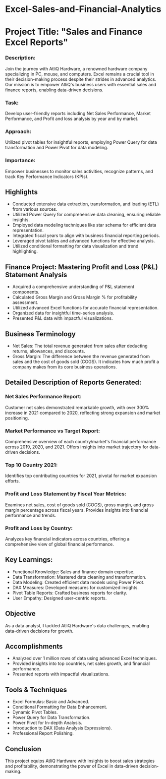 # Excel-Sales-and-Financial-Analytics
# Project Title: "Sales and Finance Excel Reports"
### Description:
Join the journey with AtliQ Hardware, a renowned hardware company specializing in PC, mouse, and computers. Excel remains a crucial tool in their decision-making process despite their strides in advanced analytics. Our mission is to empower AtliQ's business users with essential sales and finance reports, enabling data-driven decisions.
### Task:
Develop user-friendly reports including Net Sales Performance, Market Performance, and Profit and loss analysis by year and by market.
### Approach:
Utilized pivot tables for insightful reports, employing Power Query for data transformation and Power Pivot for data modeling.
### Importance:
Empower businesses to monitor sales activities, recognize patterns, and track Key Performance Indicators (KPIs).
## Highlights 
* Conducted extensive data extraction, transformation, and loading (ETL) from various sources.
* Utilized Power Query for comprehensive data cleaning, ensuring reliable insights.
* Employed data modeling techniques like star schema for efficient data representation.
* Integrated fiscal years to align with business financial reporting periods.
* Leveraged pivot tables and advanced functions for effective analysis.
* Utilized conditional formatting for data visualization and trend highlighting.
## Finance Project: Mastering Profit and Loss (P&L) Statement Analysis 
* Acquired a comprehensive understanding of P&L statement components.
* Calculated Gross Margin and Gross Margin % for profitability assessment.
* Utilized advanced Excel functions for accurate financial representation.
* Organized data for insightful time-series analysis.
* Presented P&L data with impactful visualizations.
## Business Terminology
* Net Sales: The total revenue generated from sales after deducting returns, allowances, and discounts.
* Gross Margin: The difference between the revenue generated from sales and the cost of goods sold (COGS). It indicates how much profit a company makes from its core business operations.
## Detailed Description of Reports Generated:
### Net Sales Performance Report:
Customer net sales demonstrated remarkable growth, with over 300% increase in 2021 compared to 2020, reflecting strong expansion and market positioning.
### Market Performance vs Target Report:
Comprehensive overview of each country/market's financial performance across 2019, 2020, and 2021. Offers insights into market trajectory for data-driven decisions.
### Top 10 Country 2021:
Identifies top contributing countries for 2021, pivotal for market expansion efforts.
### Profit and Loss Statement by Fiscal Year Metrics:
Examines net sales, cost of goods sold (COGS), gross margin, and gross margin percentage across fiscal years. Provides insights into financial performance and trends.
### Profit and Loss by Country:
Analyzes key financial indicators across countries, offering a comprehensive view of global financial performance.
## Key Learnings:
* Functional Knowledge: Sales and finance domain expertise.
* Data Transformation: Mastered data cleaning and transformation.
* Data Modeling: Created efficient data models using Power Pivot.
* DAX Measures: Developed measures for customized insights.
* Pivot Table Reports: Crafted business reports for clarity.
* User Empathy: Designed user-centric reports.
## Objective
As a data analyst, I tackled AtliQ Hardware's data challenges, enabling data-driven decisions for growth.
## Accomplishments 
* Analyzed over 1 million rows of data using advanced Excel techniques.
* Provided insights into top countries, net sales growth, and financial performance.
* Presented reports with impactful visualizations.
## Tools & Techniques
* Excel Formulas: Basic and Advanced.
* Conditional Formatting for Data Enhancement.
* Dynamic Pivot Tables.
* Power Query for Data Transformation.
* Power Pivot for In-depth Analysis.
* Introduction to DAX (Data Analysis Expressions).
* Professional Report Polishing.
## Conclusion
This project equips AtliQ Hardware with insights to boost sales strategies and profitability, demonstrating the power of Excel in data-driven decision-making.

